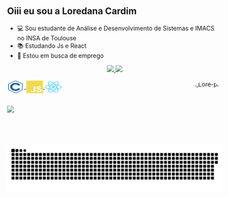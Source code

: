 ## Oiii eu sou a Loredana Cardim
- 💻 Sou estudante de Análise e Desenvolvimento de Sistemas e IMACS no INSA de Toulouse
- 📚 Estudando Js e React 
- 🌱 Estou em busca de emprego
<div align="center">
  <a href="https://github.com/loredanacardim">
  <img height="160em" src="https://github-readme-stats.vercel.app/api?username=loredanacardim&show_icons=true&theme=omni"/>
  <img height="160em" src="https://github-readme-stats.vercel.app/api/top-langs/?username=loredanacardim&layout=compact&theme=omni"/>
</div>

<div style="display: inline_block"><br>
  <img align="center" alt="Lore-C" height="30" width="40" src="https://github.com/devicons/devicon/blob/master/icons/c/c-line.svg">
  <img align="center" alt="Lore-Js" height="30" width="40" src="https://raw.githubusercontent.com/devicons/devicon/master/icons/javascript/javascript-plain.svg">
  <img align="center" alt="Lore-React" height="30" width="40" src="https://raw.githubusercontent.com/devicons/devicon/master/icons/react/react-original.svg">
  <img align="right" alt="Lore-pic" height="150" style="border-radius:50px;" src="https://cdn.discordapp.com/attachments/913202674046996534/913202777021366313/Webp.net-gifmaker.gif">
  
  ##

  <div>
  <a href="https://www.linkedin.com/in/loredana-cardim/" target="_blank"><img src="https://img.shields.io/badge/-LinkedIn-%230077B5?style=for-the-badge&logo=linkedin&logoColor=white" target="_blank"></a>  
    
  
  ![Snake animation](https://github.com/loredanacardim/loredanacardim/blob/output/github-contribution-grid-snake.svg)    
  </div>
